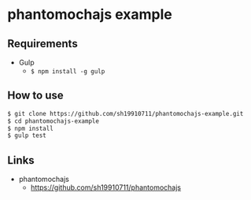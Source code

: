 # phantomochajs example

## Requirements

* Gulp
  * `$ npm install -g gulp`

## How to use

```sh
$ git clone https://github.com/sh19910711/phantomochajs-example.git
$ cd phantomochajs-example
$ npm install
$ gulp test
```

## Links

* phantomochajs
  * https://github.com/sh19910711/phantomochajs

